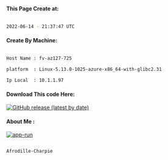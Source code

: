
   
#### This Page Create at:

```bash

2022-06-14 - 21:37:47 UTC

```

#### Create By Machine:

```bash

Host Name : fv-az127-725

platform  : Linux-5.13.0-1025-azure-x86_64-with-glibc2.31

Ip Local  : 10.1.1.97

```
#### Download This code Here:

[![GitHub release (latest by date)](https://img.shields.io/github/v/release/Afrodille-Charpie/App-Run-1?style=for-the-badge&label=Download)](https://github.com/Afrodille-Charpie/App-Run-1/releases) 

</p> 

#### About Me :

[![app-run](https://github.com/Afrodille-Charpie/App-Run-1/actions/workflows/app-run.yml/badge.svg)](https://github.com/Afrodille-Charpie/App-Run-1/actions/workflows/app-run.yml)

```bash

Afrodille-Charpie

```

